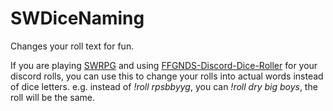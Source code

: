 # SWDiceNaming

Changes your roll text for fun.

If you are playing [SWRPG](https://star-wars-rpg-ffg.fandom.com/wiki/Star_Wars_RPG_(FFG)_Wiki) and using [FFGNDS-Discord-Dice-Roller](https://github.com/SkyJedi/FFGNDS-Discord-Dice-Roller) for your discord rolls, you can use this to change your rolls into actual words instead of dice letters.
e.g. instead of *!roll rpsbbyyg*, you can *!roll dry big boys*, the roll will be the same.
